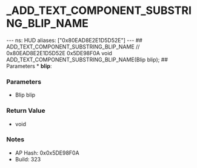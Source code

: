 # _ADD_TEXT_COMPONENT_SUBSTRING_BLIP_NAME

--- ns: HUD aliases: ["0x80EAD8E2E1D5D52E"] --- ## ADD_TEXT_COMPONENT_SUBSTRING_BLIP_NAME  // 0x80EAD8E2E1D5D52E 0x5DE98F0A void ADD_TEXT_COMPONENT_SUBSTRING_BLIP_NAME(Blip blip);   ## Parameters * **blip**:

### Parameters
* Blip blip

### Return Value
* void

### Notes
* AP Hash: 0x0x5DE98F0A
* Build: 323

